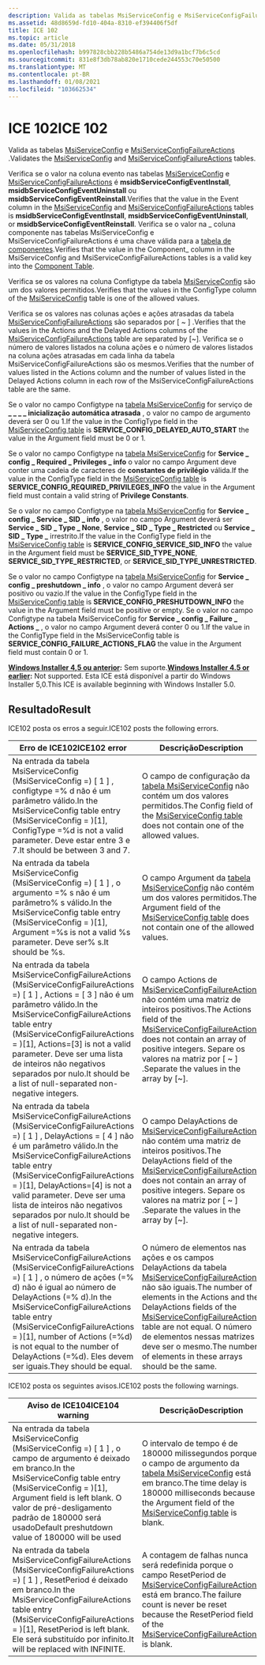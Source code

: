 ```yaml
---
description: Valida as tabelas MsiServiceConfig e MsiServiceConfigFailureActions.
ms.assetid: 48d8659d-fd10-404a-8310-ef394406f5df
title: ICE 102
ms.topic: article
ms.date: 05/31/2018
ms.openlocfilehash: b997828cbb228b5486a754de13d9a1bcf7b6c5cd
ms.sourcegitcommit: 831e8f3db78ab820e1710cede244553c70e50500
ms.translationtype: MT
ms.contentlocale: pt-BR
ms.lasthandoff: 01/08/2021
ms.locfileid: "103662534"
---
```

# <a name="ice-102"></a><span data-ttu-id="f5c13-103">ICE 102</span><span class="sxs-lookup"><span data-stu-id="f5c13-103">ICE 102</span></span>

<span data-ttu-id="f5c13-104">Valida as tabelas [MsiServiceConfig](msiserviceconfig-table.md) e [MsiServiceConfigFailureActions](msiserviceconfigfailureactions-table.md) .</span><span class="sxs-lookup"><span data-stu-id="f5c13-104">Validates the [MsiServiceConfig](msiserviceconfig-table.md) and [MsiServiceConfigFailureActions](msiserviceconfigfailureactions-table.md) tables.</span></span>

<span data-ttu-id="f5c13-105">Verifica se o valor na coluna evento nas tabelas [MsiServiceConfig](msiserviceconfig-table.md) e [MsiServiceConfigFailureActions](msiserviceconfigfailureactions-table.md) é **msidbServiceConfigEventInstall**, **msidbServiceConfigEventUninstall** ou **msidbServiceConfigEventReinstall**.</span><span class="sxs-lookup"><span data-stu-id="f5c13-105">Verifies that the value in the Event column in the [MsiServiceConfig](msiserviceconfig-table.md) and [MsiServiceConfigFailureActions](msiserviceconfigfailureactions-table.md) tables is **msidbServiceConfigEventInstall**, **msidbServiceConfigEventUninstall**, or **msidbServiceConfigEventReinstall**.</span></span> <span data-ttu-id="f5c13-106">Verifica se o valor na \_ coluna componente nas tabelas MsiServiceConfig e MsiServiceConfigFailureActions é uma chave válida para a [tabela de componentes](component-table.md).</span><span class="sxs-lookup"><span data-stu-id="f5c13-106">Verifies that the value in the Component\_ column in the MsiServiceConfig and MsiServiceConfigFailureActions tables is a valid key into the [Component Table](component-table.md).</span></span>

<span data-ttu-id="f5c13-107">Verifica se os valores na coluna Configtype da tabela [MsiServiceConfig](msiserviceconfig-table.md) são um dos valores permitidos.</span><span class="sxs-lookup"><span data-stu-id="f5c13-107">Verifies that the values in the ConfigType column of the [MsiServiceConfig](msiserviceconfig-table.md) table is one of the allowed values.</span></span>

<span data-ttu-id="f5c13-108">Verifica se os valores nas colunas ações e ações atrasadas da tabela [MsiServiceConfigFailureActions](msiserviceconfigfailureactions-table.md) são separados por \[ ~ \] .</span><span class="sxs-lookup"><span data-stu-id="f5c13-108">Verifies that the values in the Actions and the Delayed Actions columns of the [MsiServiceConfigFailureActions](msiserviceconfigfailureactions-table.md) table are separated by \[~\].</span></span> <span data-ttu-id="f5c13-109">Verifica se o número de valores listados na coluna ações e o número de valores listados na coluna ações atrasadas em cada linha da tabela MsiServiceConfigFailureActions são os mesmos.</span><span class="sxs-lookup"><span data-stu-id="f5c13-109">Verifies that the number of values listed in the Actions column and the number of values listed in the Delayed Actions column in each row of the MsiServiceConfigFailureActions table are the same.</span></span>

<span data-ttu-id="f5c13-110">Se o valor no campo Configtype na [tabela MsiServiceConfig](msiserviceconfig-table.md) for serviço de **\_ \_ \_ \_ inicialização automática atrasada** , o valor no campo de argumento deverá ser 0 ou 1.</span><span class="sxs-lookup"><span data-stu-id="f5c13-110">If the value in the ConfigType field in the [MsiServiceConfig table](msiserviceconfig-table.md) is **SERVICE\_CONFIG\_DELAYED\_AUTO\_START** the value in the Argument field must be 0 or 1.</span></span>

<span data-ttu-id="f5c13-111">Se o valor no campo Configtype na [tabela MsiServiceConfig](msiserviceconfig-table.md) for **Service \_ config \_ Required \_ Privileges \_ info** o valor no campo Argument deve conter uma cadeia de caracteres de **constantes de privilégio** válida.</span><span class="sxs-lookup"><span data-stu-id="f5c13-111">If the value in the ConfigType field in the [MsiServiceConfig table](msiserviceconfig-table.md) is **SERVICE\_CONFIG\_REQUIRED\_PRIVILEGES\_INFO** the value in the Argument field must contain a valid string of **Privilege Constants**.</span></span>

<span data-ttu-id="f5c13-112">Se o valor no campo Configtype na [tabela MsiServiceConfig](msiserviceconfig-table.md) for **Service \_ config \_ Service \_ SID \_ info** , o valor no campo Argument deverá ser **Service \_ SID \_ Type \_ None**, **Service \_ SID \_ Type \_ Restricted** ou **Service \_ SID \_ Type \_** irrestrito.</span><span class="sxs-lookup"><span data-stu-id="f5c13-112">If the value in the ConfigType field in the [MsiServiceConfig table](msiserviceconfig-table.md) is **SERVICE\_CONFIG\_SERVICE\_SID\_INFO** the value in the Argument field must be **SERVICE\_SID\_TYPE\_NONE**, **SERVICE\_SID\_TYPE\_RESTRICTED**, or **SERVICE\_SID\_TYPE\_UNRESTRICTED**.</span></span>

<span data-ttu-id="f5c13-113">Se o valor no campo Configtype na [tabela MsiServiceConfig](msiserviceconfig-table.md) for **Service \_ config \_ preshutdown \_ info** , o valor no campo Argument deverá ser positivo ou vazio.</span><span class="sxs-lookup"><span data-stu-id="f5c13-113">If the value in the ConfigType field in the [MsiServiceConfig table](msiserviceconfig-table.md) is **SERVICE\_CONFIG\_PRESHUTDOWN\_INFO** the value in the Argument field must be positive or empty.</span></span> <span data-ttu-id="f5c13-114">Se o valor no campo Configtype na tabela MsiServiceConfig for **Service \_ config \_ Failure \_ Actions \_** , o valor no campo Argument deverá conter 0 ou 1.</span><span class="sxs-lookup"><span data-stu-id="f5c13-114">If the value in the ConfigType field in the MsiServiceConfig table is **SERVICE\_CONFIG\_FAILURE\_ACTIONS\_FLAG** the value in the Argument field must contain 0 or 1.</span></span>

<span data-ttu-id="f5c13-115">**[Windows Installer 4,5 ou anterior](not-supported-in-windows-installer-4-5.md):** Sem suporte.</span><span class="sxs-lookup"><span data-stu-id="f5c13-115">**[Windows Installer 4.5 or earlier](not-supported-in-windows-installer-4-5.md):** Not supported.</span></span> <span data-ttu-id="f5c13-116">Esta ICE está disponível a partir do Windows Installer 5,0.</span><span class="sxs-lookup"><span data-stu-id="f5c13-116">This ICE is available beginning with Windows Installer 5.0.</span></span>

## <a name="result"></a><span data-ttu-id="f5c13-117">Resultado</span><span class="sxs-lookup"><span data-stu-id="f5c13-117">Result</span></span>

<span data-ttu-id="f5c13-118">ICE102 posta os erros a seguir.</span><span class="sxs-lookup"><span data-stu-id="f5c13-118">ICE102 posts the following errors.</span></span>



| <span data-ttu-id="f5c13-119">Erro de ICE102</span><span class="sxs-lookup"><span data-stu-id="f5c13-119">ICE102 error</span></span>                                                                                                                                                                                          | <span data-ttu-id="f5c13-120">Descrição</span><span class="sxs-lookup"><span data-stu-id="f5c13-120">Description</span></span>                                                                                                                                                                                                                         |
|-------------------------------------------------------------------------------------------------------------------------------------------------------------------------------------------------------|-------------------------------------------------------------------------------------------------------------------------------------------------------------------------------------------------------------------------------------|
| <span data-ttu-id="f5c13-121">Na entrada da tabela MsiServiceConfig (MsiServiceConfig =) \[ 1 \] , configtype =% d não é um parâmetro válido.</span><span class="sxs-lookup"><span data-stu-id="f5c13-121">In the MsiServiceConfig table entry (MsiServiceConfig = )\[1\], ConfigType =%d is not a valid parameter.</span></span> <span data-ttu-id="f5c13-122">Deve estar entre 3 e 7.</span><span class="sxs-lookup"><span data-stu-id="f5c13-122">It should be between 3 and 7.</span></span>                                                                | <span data-ttu-id="f5c13-123">O campo de configuração da [tabela MsiServiceConfig](msiserviceconfig-table.md) não contém um dos valores permitidos.</span><span class="sxs-lookup"><span data-stu-id="f5c13-123">The Config field of the [MsiServiceConfig table](msiserviceconfig-table.md) does not contain one of the allowed values.</span></span>                                                                                                            |
| <span data-ttu-id="f5c13-124">Na entrada da tabela MsiServiceConfig (MsiServiceConfig =) \[ 1 \] , o argumento =% s não é um parâmetro% s válido.</span><span class="sxs-lookup"><span data-stu-id="f5c13-124">In the MsiServiceConfig table entry (MsiServiceConfig = )\[1\], Argument =%s is not a valid %s parameter.</span></span> <span data-ttu-id="f5c13-125">Deve ser% s.</span><span class="sxs-lookup"><span data-stu-id="f5c13-125">It should be %s.</span></span>                                                                            | <span data-ttu-id="f5c13-126">O campo Argument da [tabela MsiServiceConfig](msiserviceconfig-table.md) não contém um dos valores permitidos.</span><span class="sxs-lookup"><span data-stu-id="f5c13-126">The Argument field of the [MsiServiceConfig table](msiserviceconfig-table.md) does not contain one of the allowed values.</span></span>                                                                                                          |
| <span data-ttu-id="f5c13-127">Na entrada da tabela MsiServiceConfigFailureActions (MsiServiceConfigFailureActions =) \[ 1 \] , Actions = \[ 3 \] não é um parâmetro válido.</span><span class="sxs-lookup"><span data-stu-id="f5c13-127">In the MsiServiceConfigFailureActions table entry (MsiServiceConfigFailureActions = )\[1\], Actions=\[3\] is not a valid parameter.</span></span> <span data-ttu-id="f5c13-128">Deve ser uma lista de inteiros não negativos separados por nulo.</span><span class="sxs-lookup"><span data-stu-id="f5c13-128">It should be a list of null-separated non-negative integers.</span></span>      | <span data-ttu-id="f5c13-129">O campo Actions de [MsiServiceConfigFailureActions](msiserviceconfigfailureactions-table.md) não contém uma matriz de inteiros positivos.</span><span class="sxs-lookup"><span data-stu-id="f5c13-129">The Actions field of the [MsiServiceConfigFailureActions](msiserviceconfigfailureactions-table.md) does not contain an array of positive integers.</span></span> <span data-ttu-id="f5c13-130">Separe os valores na matriz por \[ ~ \] .</span><span class="sxs-lookup"><span data-stu-id="f5c13-130">Separate the values in the array by \[~\].</span></span>                                      |
| <span data-ttu-id="f5c13-131">Na entrada da tabela MsiServiceConfigFailureActions (MsiServiceConfigFailureActions =) \[ 1 \] , DelayActions = \[ 4 \] não é um parâmetro válido.</span><span class="sxs-lookup"><span data-stu-id="f5c13-131">In the MsiServiceConfigFailureActions table entry (MsiServiceConfigFailureActions = )\[1\], DelayActions=\[4\] is not a valid parameter.</span></span> <span data-ttu-id="f5c13-132">Deve ser uma lista de inteiros não negativos separados por nulo.</span><span class="sxs-lookup"><span data-stu-id="f5c13-132">It should be a list of null-separated non-negative integers.</span></span> | <span data-ttu-id="f5c13-133">O campo DelayActions de [MsiServiceConfigFailureActions](msiserviceconfigfailureactions-table.md) não contém uma matriz de inteiros positivos.</span><span class="sxs-lookup"><span data-stu-id="f5c13-133">The DelayActions field of the [MsiServiceConfigFailureActions](msiserviceconfigfailureactions-table.md) does not contain an array of positive integers.</span></span> <span data-ttu-id="f5c13-134">Separe os valores na matriz por \[ ~ \] .</span><span class="sxs-lookup"><span data-stu-id="f5c13-134">Separate the values in the array by \[~\].</span></span>                                 |
| <span data-ttu-id="f5c13-135">Na entrada da tabela MsiServiceConfigFailureActions (MsiServiceConfigFailureActions =) \[ 1 \] , o número de ações (=% d) não é igual ao número de DelayActions (=% d).</span><span class="sxs-lookup"><span data-stu-id="f5c13-135">In the MsiServiceConfigFailureActions table entry (MsiServiceConfigFailureActions = )\[1\], number of Actions (=%d) is not equal to the number of DelayActions (=%d).</span></span> <span data-ttu-id="f5c13-136">Eles devem ser iguais.</span><span class="sxs-lookup"><span data-stu-id="f5c13-136">They should be equal.</span></span>           | <span data-ttu-id="f5c13-137">O número de elementos nas ações e os campos DelayActions da tabela [MsiServiceConfigFailureActions](msiserviceconfigfailureactions-table.md) não são iguais.</span><span class="sxs-lookup"><span data-stu-id="f5c13-137">The number of elements in the Actions and the DelayActions fields of the [MsiServiceConfigFailureActions](msiserviceconfigfailureactions-table.md) table are not equal.</span></span> <span data-ttu-id="f5c13-138">O número de elementos nessas matrizes deve ser o mesmo.</span><span class="sxs-lookup"><span data-stu-id="f5c13-138">The number of elements in these arrays should be the same.</span></span> |



 

<span data-ttu-id="f5c13-139">ICE102 posta os seguintes avisos.</span><span class="sxs-lookup"><span data-stu-id="f5c13-139">ICE102 posts the following warnings.</span></span>



| <span data-ttu-id="f5c13-140">Aviso de ICE104</span><span class="sxs-lookup"><span data-stu-id="f5c13-140">ICE104 warning</span></span>                                                                                                                                            | <span data-ttu-id="f5c13-141">Descrição</span><span class="sxs-lookup"><span data-stu-id="f5c13-141">Description</span></span>                                                                                                                                                   |
|-----------------------------------------------------------------------------------------------------------------------------------------------------------|---------------------------------------------------------------------------------------------------------------------------------------------------------------|
| <span data-ttu-id="f5c13-142">Na entrada da tabela MsiServiceConfig (MsiServiceConfig =) \[ 1 \] , o campo de argumento é deixado em branco.</span><span class="sxs-lookup"><span data-stu-id="f5c13-142">In the MsiServiceConfig table entry (MsiServiceConfig = )\[1\], Argument field is left blank.</span></span> <span data-ttu-id="f5c13-143">O valor de pré-desligamento padrão de 180000 será usado</span><span class="sxs-lookup"><span data-stu-id="f5c13-143">Default preshutdown value of 180000 will be used</span></span>            | <span data-ttu-id="f5c13-144">O intervalo de tempo é de 180000 milissegundos porque o campo de argumento da [tabela MsiServiceConfig](msiserviceconfig-table.md) está em branco.</span><span class="sxs-lookup"><span data-stu-id="f5c13-144">The time delay is 180000 milliseconds because the Argument field of the [MsiServiceConfig table](msiserviceconfig-table.md) is blank.</span></span>                        |
| <span data-ttu-id="f5c13-145">Na entrada da tabela MsiServiceConfigFailureActions (MsiServiceConfigFailureActions =) \[ 1 \] , ResetPeriod é deixado em branco.</span><span class="sxs-lookup"><span data-stu-id="f5c13-145">In the MsiServiceConfigFailureActions table entry (MsiServiceConfigFailureActions = )\[1\], ResetPeriod is left blank.</span></span> <span data-ttu-id="f5c13-146">Ele será substituído por infinito.</span><span class="sxs-lookup"><span data-stu-id="f5c13-146">It will be replaced with INFINITE.</span></span> | <span data-ttu-id="f5c13-147">A contagem de falhas nunca será redefinida porque o campo ResetPeriod de [MsiServiceConfigFailureActions](msiserviceconfigfailureactions-table.md) está em branco.</span><span class="sxs-lookup"><span data-stu-id="f5c13-147">The failure count is never be reset because the ResetPeriod field of the [MsiServiceConfigFailureActions](msiserviceconfigfailureactions-table.md) is blank.</span></span> |



 

 

 



